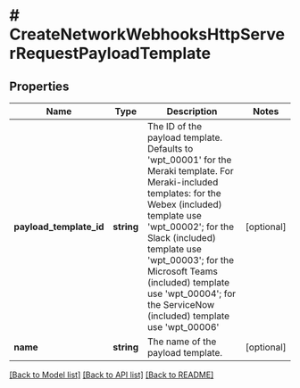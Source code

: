 # # CreateNetworkWebhooksHttpServerRequestPayloadTemplate

## Properties

Name | Type | Description | Notes
------------ | ------------- | ------------- | -------------
**payload_template_id** | **string** | The ID of the payload template. Defaults to &#39;wpt_00001&#39; for the Meraki template. For Meraki-included templates: for the Webex (included) template use &#39;wpt_00002&#39;; for the Slack (included) template use &#39;wpt_00003&#39;; for the Microsoft Teams (included) template use &#39;wpt_00004&#39;; for the ServiceNow (included) template use &#39;wpt_00006&#39; | [optional]
**name** | **string** | The name of the payload template. | [optional]

[[Back to Model list]](../../README.md#models) [[Back to API list]](../../README.md#endpoints) [[Back to README]](../../README.md)

